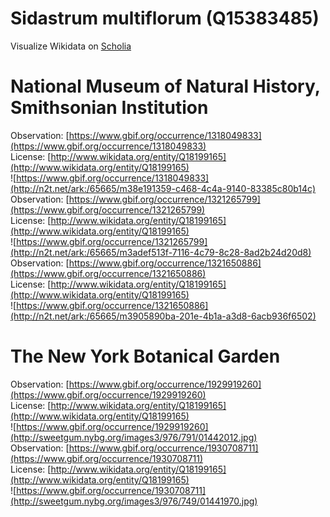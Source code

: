 
Sidastrum multiflorum (Q15383485)
=================================
  
Visualize Wikidata on [Scholia](https://scholia.toolforge.org/taxon/Q15383485)
# National Museum of Natural History, Smithsonian Institution
  
Observation: [https://www.gbif.org/occurrence/1318049833](https://www.gbif.org/occurrence/1318049833)  
License: [http://www.wikidata.org/entity/Q18199165](http://www.wikidata.org/entity/Q18199165)  
![https://www.gbif.org/occurrence/1318049833](http://n2t.net/ark:/65665/m38e191359-c468-4c4a-9140-83385c80b14c)  
Observation: [https://www.gbif.org/occurrence/1321265799](https://www.gbif.org/occurrence/1321265799)  
License: [http://www.wikidata.org/entity/Q18199165](http://www.wikidata.org/entity/Q18199165)  
![https://www.gbif.org/occurrence/1321265799](http://n2t.net/ark:/65665/m3adef513f-7116-4c79-8c28-8ad2b24d20d8)  
Observation: [https://www.gbif.org/occurrence/1321650886](https://www.gbif.org/occurrence/1321650886)  
License: [http://www.wikidata.org/entity/Q18199165](http://www.wikidata.org/entity/Q18199165)  
![https://www.gbif.org/occurrence/1321650886](http://n2t.net/ark:/65665/m3905890ba-201e-4b1a-a3d8-6acb936f6502)
# The New York Botanical Garden
  
Observation: [https://www.gbif.org/occurrence/1929919260](https://www.gbif.org/occurrence/1929919260)  
License: [http://www.wikidata.org/entity/Q18199165](http://www.wikidata.org/entity/Q18199165)  
![https://www.gbif.org/occurrence/1929919260](http://sweetgum.nybg.org/images3/976/791/01442012.jpg)  
Observation: [https://www.gbif.org/occurrence/1930708711](https://www.gbif.org/occurrence/1930708711)  
License: [http://www.wikidata.org/entity/Q18199165](http://www.wikidata.org/entity/Q18199165)  
![https://www.gbif.org/occurrence/1930708711](http://sweetgum.nybg.org/images3/976/749/01441970.jpg)